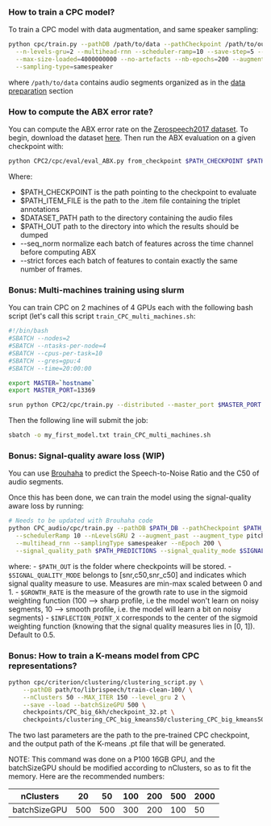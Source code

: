 ### How to train a CPC model?

To train a CPC model with data augmentation, and same speaker sampling:
 
```bash
python cpc/train.py --pathDB /path/to/data --pathCheckpoint /path/to/output  --file_extension .wav \
  --n-levels-gru=2 --multihead-rnn --scheduler-ramp=10 --save-step=5 --n-process-loader=1 \
  --max-size-loaded=4000000000 --no-artefacts --nb-epochs=200 --augment-past --augment-type=pitch,artificial_reverb \
  --sampling-type=samespeaker
```

where `/path/to/data` contains audio segments organized as in the [data preparation](../docs/data_preparation.md) section

### How to compute the ABX error rate?

You can compute the ABX error rate on the [Zerospeech2017 dataset](https://zerospeech.com/2017/index.html). 
To begin, download the dataset [here](https://download.zerospeech.com/). Then run the ABX evaluation on a given checkpoint with:

```bash
python CPC2/cpc/eval/eval_ABX.py from_checkpoint $PATH_CHECKPOINT $PATH_ITEM_FILE $DATASET_PATH --seq_norm --strict --file_extension .wav --out $PATH_OUT
```
Where:
- $PATH_CHECKPOINT is the path pointing to the checkpoint to evaluate
- $PATH_ITEM_FILE is the path to the .item file containing the triplet annotations
- $DATASET_PATH path to the directory containing the audio files
- $PATH_OUT path to the directory into which the results should be dumped
- --seq_norm normalize each batch of features across the time channel before computing ABX
- --strict forces each batch of features to contain exactly the same number of frames.

### Bonus: Multi-machines training using slurm

You can train CPC on 2 machines of 4 GPUs each with the following bash script (let's call this script `train_CPC_multi_machines.sh`:

```bash
#!/bin/bash
#SBATCH --nodes=2
#SBATCH --ntasks-per-node=4       
#SBATCH --cpus-per-task=10
#SBATCH --gres=gpu:4
#SBATCH --time=20:00:00

export MASTER=`hostname`
export MASTER_PORT=13369

srun python CPC2/cpc/train.py --distributed --master_port $MASTER_PORT --pathDB /path/to/training/set --pathCheckpoint /where/to/store/the/model ...
```

Then the following line will submit the job:

```bash
sbatch -o my_first_model.txt train_CPC_multi_machines.sh
```

### Bonus: Signal-quality aware loss (WIP)

You can use [Brouhaha](https://github.com/marianne-m/brouhaha-vad) to predict the Speech-to-Noise Ratio and the C50 of audio segments.


Once this has been done, we can train the model using the signal-quality aware loss by running:

```bash
# Needs to be updated with Brouhaha code
python CPC_audio/cpc/train.py --pathDB $PATH_DB --pathCheckpoint $PATH_OUT --file_extension .wav --n_process_loader 1 --save_step 5 \
  --schedulerRamp 10 --nLevelsGRU 2 --augment_past --augment_type pitch artificial_reverb --shift_max 300 \
  --multihead_rnn --samplingType samespeaker --nEpoch 200 \
  --signal_quality_path $PATH_PREDICTIONS --signal_quality_mode $SIGNAL_QUALITY_MODE --growth_rate $GROWTH_RATE --inflection_point_x $INFLECTION_POINT_X
```

where:
    - `$PATH_OUT` is the folder where checkpoints will be stored. 
    - `$SIGNAL_QUALITY_MODE` belongs to [snr,c50,snr_c50] and indicates which signal quality measure to use. Measures are min-max scaled between 0 and 1.
    - `$GROWTH_RATE` is the measure of the growth rate to use in the sigmoid weighting function (100 --> sharp profile, i.e the model won't learn on noisy segments, 10 --> smooth profile, i.e. the model will learn a bit on noisy segments)
    - `$INFLECTION_POINT_X` corresponds to the center of the sigmoid weighting function (knowing that the signal quality measures lies in [0, 1]). Default to 0.5.

### Bonus: How to train a K-means model from CPC representations?

```bash
python cpc/criterion/clustering/clustering_script.py \
    --pathDB path/to/librispeech/train-clean-100/ \
    --nClusters 50 --MAX_ITER 150 --level_gru 2 \
    --save --load --batchSizeGPU 500 \
    checkpoints/CPC_big_6kh/checkpoint_32.pt \
    checkpoints/clustering_CPC_big_kmeans50/clustering_CPC_big_kmeans50.pt
```

The two last parameters are the path to the pre-trained CPC checkpoint, and the output path of the K-means .pt file that will be generated.

NOTE: This command was done on a P100 16GB GPU, and the batchSizeGPU should be modified according to nClusters, so as to fit the memory. Here are the recommended numbers:

  nClusters  | 20  | 50  | 100 | 200 | 500 | 2000
-------------|-----|-----|-----|-----|-----|------
batchSizeGPU | 500 | 500 | 300 | 200 | 100 |  50
